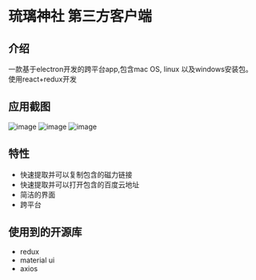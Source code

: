 # 琉璃神社 第三方客户端
**介绍**
---------
一款基于electron开发的跨平台app,包含mac OS, linux 以及windows安装包。
使用react+redux开发

**应用截图**
-----------
![image](http://opqb3chot.bkt.clouddn.com/shrineapp_62.png?imageView/2/w/420/q/100)
![image](http://opqb3chot.bkt.clouddn.com/shrineapp_52.png?imageView/2/w/420/q/100)
![image](http://opqb3chot.bkt.clouddn.com/shrineapp_13.png?imageView/2/w/420/q/100)


**特性**
-----------
* 快速提取并可以复制包含的磁力链接
* 快速提取并可以打开包含的百度云地址
* 简洁的界面
* 跨平台

**使用到的开源库**
-----------

* redux
* material ui
* axios


